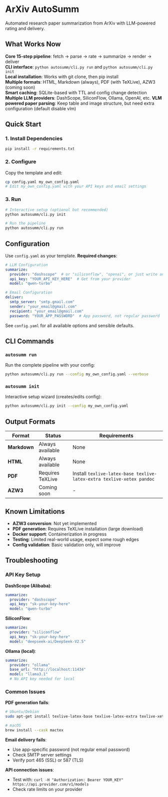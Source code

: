 # ArXiv AutoSumm

Automated research paper summarization from ArXiv with LLM-powered rating and delivery.

## What Works Now

**Core 15-step pipeline**: fetch -> parse -> rate -> summarize -> render -> deliver  
**CLI interface**: `python autosumm/cli.py run` and `python autosumm/cli.py init`  
**Local installation**: Works with git clone, then pip install  
**Multiple formats**: HTML, Markdown (always), PDF (with TeXLive), AZW3 (coming soon)  
**Smart caching**: SQLite-based with TTL and config change detection  
**Multiple LLM providers**: DashScope, SiliconFlow, Ollama, OpenAI, etc.
**VLM powered paper parsing**: Keep table and image structure, but need extra configuration (default disable vlm)

## Quick Start

### 1. Install Dependencies
```bash
pip install -r requirements.txt
```

### 2. Configure
Copy the template and edit:
```bash
cp config.yaml my_own_config.yaml
# Edit my_own_config.yaml with your API keys and email settings
```

### 3. Run
```bash
# Interactive setup (optional but recommended)
python autosumm/cli.py init

# Run the pipeline
python autosumm/cli.py run
```

## Configuration

Use `config.yaml` as your template. **Required changes**:

```yaml
# LLM Configuration
summarize:
  provider: "dashscope"  # or "siliconflow", "openai", or just write anything as long as the base url is correct.
  api_key: "YOUR_API_KEY_HERE"  # Get from your provider
  model: "qwen-turbo"

# Email Configuration  
deliver:
  smtp_server: "smtp.gmail.com"
  sender: "your_email@gmail.com"
  recipient: "your_email@gmail.com"
  password: "YOUR_APP_PASSWORD"  # App password, not regular password
```

See `config.yaml` for all available options and sensible defaults.

## CLI Commands

### `autosumm run`
Run the complete pipeline with your config:
```bash
python autosumm/cli.py run --config my_own_config.yaml --verbose
```

### `autosumm init`
Interactive setup wizard (creates/edits config):
```bash
python autosumm/cli.py init --config my_own_config.yaml
```

## Output Formats

| Format | Status | Requirements |
|--------|--------|--------------|
| **Markdown** | Always available | None |
| **HTML** | Always available | None |
| **PDF** |  Requires TeXLive | Install `texlive-latex-base texlive-latex-extra texlive-xetex pandoc` |
| **AZW3** |  Coming soon | - |

## Known Limitations

- **AZW3 conversion**: Not yet implemented
- **PDF generation**: Requires TeXLive installation (large download)
- **Docker support**: Containerization in progress
- **Testing**: Limited real-world usage, expect some rough edges
- **Config validation**: Basic validation only, will improve

## Troubleshooting

### API Key Setup

**DashScope (Alibaba)**:
```yaml
summarize:
  provider: "dashscope"
  api_key: "sk-your-key-here"
  model: "qwen-turbo"
```

**SiliconFlow**:
```yaml
summarize:
  provider: "siliconflow"
  api_key: "sk-your-key-here"
  model: "deepseek-ai/DeepSeek-V2.5"
```

**Ollama (local)**:
```yaml
summarize:
  provider: "ollama"
  base_url: "http://localhost:11434"
  model: "llama3.1"
  # No API key needed for local
```

### Common Issues

**PDF generation fails**:
```bash
# Ubuntu/Debian
sudo apt-get install texlive-latex-base texlive-latex-extra texlive-xetex pandoc

# macOS
brew install --cask mactex
```

**Email delivery fails**:
- Use app-specific password (not regular email password)
- Check SMTP server settings
- Verify port 465 (SSL) or 587 (TLS)

**API connection issues**:
- Test with: `curl -H "Authorization: Bearer YOUR_KEY" https://api.provider.com/v1/models`
- Check rate limits on your provider

